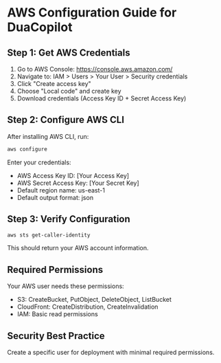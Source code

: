 # AWS Configuration Guide for DuaCopilot

## Step 1: Get AWS Credentials

1. Go to AWS Console: https://console.aws.amazon.com/
2. Navigate to: IAM > Users > Your User > Security credentials
3. Click "Create access key"
4. Choose "Local code" and create key
5. Download credentials (Access Key ID + Secret Access Key)

## Step 2: Configure AWS CLI

After installing AWS CLI, run:

```bash
aws configure
```

Enter your credentials:

- AWS Access Key ID: [Your Access Key]
- AWS Secret Access Key: [Your Secret Key]
- Default region name: us-east-1
- Default output format: json

## Step 3: Verify Configuration

```bash
aws sts get-caller-identity
```

This should return your AWS account information.

## Required Permissions

Your AWS user needs these permissions:

- S3: CreateBucket, PutObject, DeleteObject, ListBucket
- CloudFront: CreateDistribution, CreateInvalidation
- IAM: Basic read permissions

## Security Best Practice

Create a specific user for deployment with minimal required permissions.
